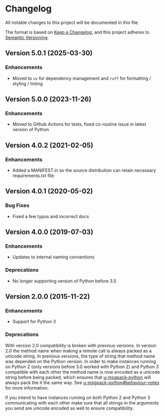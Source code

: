 # Changelog
All notable changes to this project will be documented in this file.

The format is based on [Keep a Changelog](https://keepachangelog.com/en/1.0.0/), and this project adheres to [Semantic Versioning](https://semver.org/spec/v2.0.0.html).

## Version 5.0.1 (2025-03-30)
### Enhancements
 * Moved to `uv` for dependency management and `ruff` for formatting / styling / linting

## Version 5.0.0 (2023-11-26)
### Enhancements
 * Moved to Github Actions for tests, fixed co-routine issue in latest version of Python

## Version 4.0.2 (2021-02-05)
### Enhancements
 * Added a MANIFEST.in so the source distribution can retain necessary requirements.txt file

## Version 4.0.1 (2020-05-02)
### Bug Fixes
 * Fixed a few typos and incorrect docs

## Version 4.0.0 (2019-07-03)
### Enhancements
 * Updates to internal naming conventions

### Deprecations
 * No longer supporting version of Python before 3.5

## Version 2.0.0 (2015-11-22)

### Enhancements
 * Support for Python 3

### Deprecations
With version 2.0 compatibility is broken with previous versions. In version 2.0 the method name when making a remote call is always packed as a unicode string. In previous versions, the type of string that method name was depended on the Python version. In order to make instances running on Python 2 (only versions before 3.0 worked with Python 2) and Python 3 compatible with each other the method name is now encoded as a unicode string before being packed, which ensures that [u-msgpack-python](https://github.com/vsergeev/u-msgpack-python) will always pack the it the same way. See [u-msgpack-python#behaviour-notes](https://github.com/vsergeev/u-msgpack-python#behavior-notes) for more information.

If you intend to have instances running on both Python 2 and Python 3 communicating with each other make sure that all strings in the arguments you send are unicode encoded as well to ensure compatibility.
